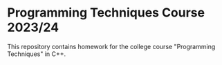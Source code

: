 # Programming Techniques Course 2023/24

This repository contains homework for the college course "Programming Techniques" in C++.
